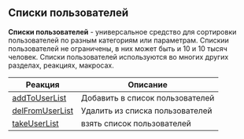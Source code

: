 ## Списки пользователей

**Списки пользователей** - универсальное средство для сортировки пользователей по разным категориям или параметрам. Спискии пользователей не ограничены, в них может быть и 10 и 10 тысяч человек. Списки пользователей используются во многих других разделах, реакциях, макросах. 


| Реакция | Описание |
| --- | --- | 
|[addToUserList](/docs/admin/userlist/addtouserlist)|Добавить в список пользователей| 
|[delFromUserList](/docs/admin/userlist/delfromuserlist)|Удалить из списка пользователей|
|[takeUserList](/docs/admin/userlist/takeuserlist)|взять список пользователей| 



